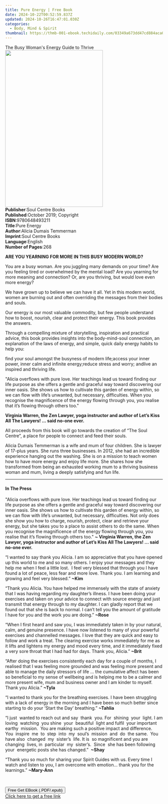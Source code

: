 ```yaml
---
title: Pure Energy | Free Book
date: 2024-10-22T00:52:59.837Z
updated: 2024-10-26T16:47:01.030Z
categories:
  - Body, Mind & Spirit
thumbnail: https://thmb-001-ebook.techidaily.com/03349a673dd47cd884aca0e975a21fcb7a037c1f7734f95c9584e8af7bc42e23.jpg
---
```

<main id="book-container">
  <div class="flex flex-col">
    <div class="book-brief flex-1 py-6 px-4 sm:p-6 md:py-10 md:px-8">
      <!-- brief-->
      <div class="book-brief-main">The Busy Woman's Energy Guide to Thrive</div>
    </div>
    <div
      class="book-meta-info flex-1 grid gap-4 col-start-1 col-end-3 row-start-1 sm:mb-6 sm:grid-cols-4 lg:gap-6 lg:col-start-2 lg:row-end-6 lg:row-span-6 lg:mb-0"
    >
      <div
        class="book-meta-info-left place-content-center mt-4 p-4 text-sm leading-6 col-start-2 col-span-2 dark:text-slate-400"
      >
        <img
          class="w-full h-500 object-cover rounded-lg sm:h-255 sm:col-span-2 lg:col-span-full"
          src="https://img-001-ebook.techidaily.com/eacf720a3f6ed651a036b79f7d7746b9d633f283ff517367afa722511ecab6ce.jpg"
          alt=""
          width="312"
          height="500"
        />
      </div>
      <div
        class="book-meta-info-right mt-2 col-start-1 row-start-2 col-span-3 self-center"
      >
        <!-- meta data  -->
        <div class="flex flex-col px-4 md:px-8">
          <div class="flex-1">
            <strong>Publisher</strong>:<span class="px-2"
              >Soul Centre Books</span
            >
          </div>
          <div class="flex-1">
            <strong>Published</strong>:<span class="px-2"
              >October 2019; Copyright</span
            >
          </div>
          <div class="flex-1">
            <strong>ISBN</strong>:<span class="px-2">9780648493211</span>
          </div>
          <div class="flex-1">
            <strong>Title</strong>:<span class="px-2">Pure Energy</span>
          </div>
          <div class="flex-1">
            <strong>Author</strong>:<span class="px-2"
              >Alicia Dumais Temmerman</span
            >
          </div>
          <div class="flex-1">
            <strong>Imprint</strong>:<span class="px-2">Soul Centre Books</span>
          </div>
          <div class="flex-1">
            <strong>Language</strong>:<span class="px-2">English</span>
          </div>
          <div class="flex-1">
            <strong>Number of Pages</strong>:<span class="px-2">268</span>
          </div>
        </div>
      </div>
    </div>
    <div class="book-description flex-1 py-6 px-4 sm:p-6 md:py-10 md:px-8">
      <div class="book-description-main">
        <div accordion-content="" id="description">
          <p>
            <strong
              >ARE YOU YEARNING FOR MORE IN THIS BUSY MODERN WORLD?</strong
            >
          </p>
          <p>
            You are a busy woman. Are you juggling many demands on your time?
            Are you feeling tired or overwhelmed by the mental load? Are you
            yearning for more meaning and connection? Or, are you thriving, but
            would love even more energy?
          </p>
          <p>
            We have grown up to believe we can have it all. Yet in this modern
            world, women are burning out and often overriding the messages from
            their bodies and souls.
          </p>
          <p>
            Our energy is our most valuable commodity, but few people understand
            how to boost, nourish, clear and protect their energy. This book
            provides the answers.
          </p>
          <p>
            Through a compelling mixture of storytelling, inspiration and
            practical advice, this book provides insights into the
            body-mind-soul connection, an explanation of the laws of energy, and
            simple, quick daily energy habits to help you:
          </p>
          find your soul amongst the busyness of modern life;access your inner
          power, inner calm and infinite energy;reduce stress and worry; andlive
          an inspired and thriving life.
          <p>
            "Alicia overflows with pure love. Her teachings lead us toward
            finding our life purpose as she offers a gentle and graceful way
            toward discovering our inner oasis. She shows us how to cultivate
            this garden of energy within, so we can flow with life’s unwanted,
            but necessary, difficulties. When you recognise the magnificence of
            the energy flowing through you, you realise that it’s flowing
            through others too."
          </p>
          <p>
            <strong
              >Virginia Warren, the Zen Lawyer, yoga instructor and author of
              Let’s Kiss All The Lawyers! … said no-one ever.</strong
            >
          </p>
          <p>
            All proceeds from this book will go towards the creation of “The
            Soul Centre”, a place for people to connect and feed their souls.
          </p>
          <p>
            Alicia Dumais Temmerman is a wife and mum of four children. She is
            lawyer of 17-plus years. She runs three businesses. In 2012, she had
            an incredible experience hanging out the washing. She is on a
            mission to teach women how to have more energy and enjoy life more.
            She shares how she transformed from being an exhausted working mum
            to a thriving business woman and mum, living a deeply satisfying and
            fun life.
          </p>
        </div>
        <div class="accordion-fader"></div>
      </div>
    </div>
    <div class="book-excerpts flex-1 py-6 px-4 sm:p-6 md:py-10 md:px-8">
      <!-- excerpts-->
      <div class="book-excerpts-main">
        <hr />
        <h4 class="placeholder placeholder-heading">
          <span>In The Press</span>
        </h4>
        <p></p>
        <p>
          "Alicia overflows with pure love. Her teachings lead us toward finding
          our life purpose as she offers a gentle and graceful way toward
          discovering our inner oasis. She shows us how to cultivate this garden
          of energy within, so we can flow with life’s unwanted, but necessary,
          difficulties. Not only does she show you how to charge, nourish,
          protect, clear and retrieve your energy, but she takes you to a place
          to assist others to do the same. When you recognise the magnificence
          of the energy flowing through you, you realise that it’s flowing
          through others too."
          <strong
            >~ Virginia Warren, the Zen Lawyer, yoga instructor and author
            of&nbsp;Let’s Kiss All The Lawyers! ... said no-one ever.</strong
          >
        </p>
        <p>
          “I wanted to say thank you Alicia. I am so appreciative that you have
          opened up this world to me and so many others. I enjoy your messages
          and they help me when I feel a little lost.&nbsp; I feel very blessed
          that through you I have found a lot of peace, less fear and more love.
          Thank you. I am learning and growing and feel very blessed.”
          <strong>~Kim</strong>
        </p>
        <p>
          “Thank you Alicia. You have helped me immensely with the state of
          anxiety that I was having regarding my daughter’s illness. I have been
          doing your exercises and taken on your advice to connect with source
          energy and just transmit that energy through to my daughter. I can
          gladly report that we found out that she is back to normal. I can’t
          tell you the amount of gratitude I have for you and the work you are
          doing.” <strong>~Rose</strong>
        </p>
        <p>
          “When I first heard and saw you, I was immediately taken in by your
          natural, calm, and genuine presence. I have now listened to many of
          your powerful exercises and channelled messages. I love that they are
          quick and easy to follow and work a treat. The clearing exercise works
          immediately for me as it lifts and lightens my energy and mood every
          time, and it immediately fixed a very sore throat that I had had for
          days. Thank you, Alicia.” <strong>~Brit</strong>
        </p>
        <p>
          “After&nbsp;doing the exercises consistently each day for a couple of
          months, I realised that I was feeling more grounded and was feeling
          more present and able to manage the daily stressors of life
          ...&nbsp;the cumulative affect has been so beneficial to my sense of
          wellbeing and is helping me to be a calmer and more present wife, mum
          and business owner and I am kinder to myself. Thank you Alicia.”
          <strong>~Tyla</strong>
        </p>
        <p>
          “I wanted to thank you for the breathing exercises. I have been
          struggling with a lack of energy in the morning and I have been so
          much better since starting to do your ‘Start the Day’ breathing.”
          <strong>~Tahlia</strong>
        </p>
        <p>
          “I just&nbsp; wanted to reach out and say&nbsp; thank&nbsp; you.
          For&nbsp; shining&nbsp; your&nbsp; light. I am loving&nbsp;
          watching&nbsp; you shine&nbsp; your&nbsp; beautiful&nbsp; light and
          fulfil&nbsp; your important earthy&nbsp; mission.&nbsp; You are making
          such a positive impact and difference.&nbsp; You&nbsp; inspire&nbsp;
          me&nbsp; to&nbsp; step&nbsp; into&nbsp; my&nbsp; soul’s&nbsp;
          mission&nbsp; and&nbsp; do&nbsp; the same.&nbsp; You have also&nbsp;
          changed&nbsp; my&nbsp; sister’s&nbsp; life. It is&nbsp; so magnificent
          and you are changing&nbsp; lives, in&nbsp; particular&nbsp; my&nbsp;
          sister’s.&nbsp; Since&nbsp; she has been following&nbsp; your&nbsp;
          energetic posts she has changed.”&nbsp; <strong>~Shay</strong>
        </p>
        <p>
          “Thank you so much for sharing your Spirit Guides with us. Every time
          I watch and listen to you, I am overcome with emotion… thank you for
          the learnings.” <strong>~Mary-Ann</strong>
        </p>
        <p>&nbsp;</p>
        <p></p>
      </div>
    </div>
    <div
      class="book-about-author flex-1 py-6 px-4 sm:p-6 md:py-10 md:px-8"
    ></div>
    <div class="book-free-get flex-1 py-6 px-4 sm:p-6 md:py-10 md:px-8">
      <button
        id="btn-free-get"
        class="bg-blue-500 hover:bg-blue-700 text-white font-bold py-2 px-4 rounded"
      >
        Free Get EBook (.PDF/.epub)
      </button>
      <div id="countdown-display" class="px-2 text-lg mt-2"></div>
      <a
        id="free-link"
        class="hidden bg-blue-500 hover:bg-blue-700 text-white font-bold py-2 px-4 rounded"
        href="https://www.ebooks.com/en-us/book/209881506/pure-energy/alicia-dumais-temmerman/"
        target="_blank"
        >Click here to get a free link</a
      >
    </div>
    <script>
      let countdownTime = 0;
      let countdownInterval = null;
      document
        .getElementById('btn-free-get')
        .addEventListener('click', startCountdown);
      function startCountdown() {
        countdownTime = new Date().getTime() + 60000 * 3;
        countdownInterval = setInterval(updateCountdown, 1000);
        document.getElementById('btn-free-get').disabled = true;
        document
          .getElementById('btn-free-get')
          .classList.add('bg-gray-500', 'cursor-not-allowed');
      }
      function updateCountdown() {
        let currentTime = new Date().getTime();
        let timeLeft = countdownTime - currentTime;
        let secondsLeft = Math.floor(timeLeft / 1000);
        document.getElementById('countdown-display').innerHTML =
          `Remaining time: ${secondsLeft} seconds.`;
        if (secondsLeft <= 0) {
          clearInterval(countdownInterval);
          document.getElementById('btn-free-get').classList.add('hidden');
          document.getElementById('free-link').classList.remove('hidden');
          document.getElementById('countdown-display').innerHTML = '';
        }
      }
    </script>
  </div>
</main>

<ins class="adsbygoogle"
      style="display:block"
      data-ad-client="ca-pub-7571918770474297"
      data-ad-slot="8358498916"
      data-ad-format="auto"
      data-full-width-responsive="true"></ins>
    
